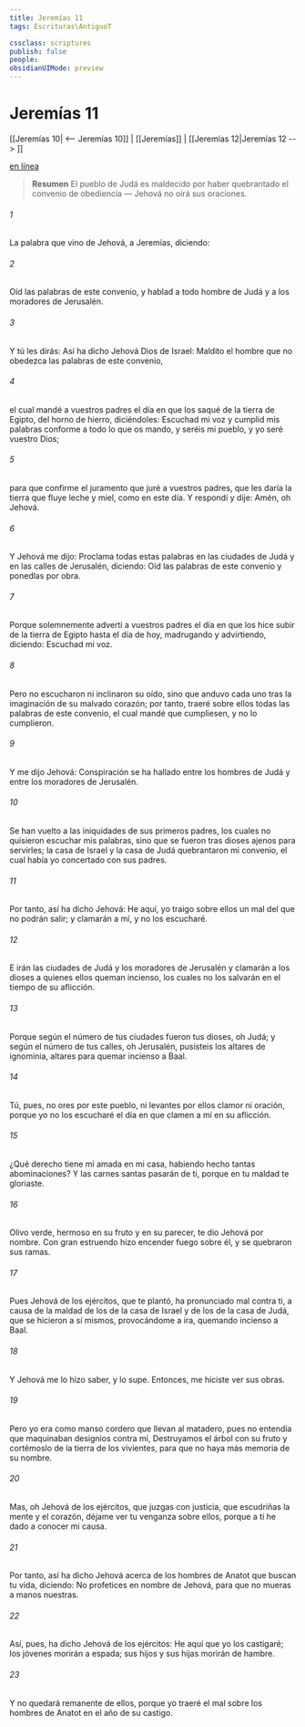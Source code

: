 ```yaml
---
title: Jeremías 11
tags: Escrituras\AntiguoT

cssclass: scriptures
publish: false
people:
obsidianUIMode: preview
---
```


# Jeremías 11
[[Jeremías 10| <-- Jeremías 10]] | [[Jeremías]] | [[Jeremías 12|Jeremías 12 --> ]]

[en línea](https://churchofjesuschrist.org/study/scriptures/ot/jer/11?lang=spa)

> __Resumen__
El pueblo de Judá es maldecido por haber quebrantado el convenio de obediencia — Jehová no oirá sus oraciones.

###### 1 
La palabra que vino de Jehová, a Jeremías, diciendo:

###### 2 
Oíd las palabras de este convenio, y hablad a todo hombre de Judá y a los moradores de Jerusalén.

###### 3 
Y tú les dirás: Así ha dicho Jehová Dios de Israel: Maldito el hombre que no obedezca las palabras de este convenio,

###### 4 
el cual mandé a vuestros padres el día en que los saqué de la tierra de Egipto, del horno de hierro, diciéndoles: Escuchad mi voz y cumplid mis palabras conforme a todo lo que os mando, y seréis mi pueblo, y yo seré vuestro Dios;

###### 5 
para que confirme el juramento que juré a vuestros padres, que les daría la tierra que fluye leche y miel, como en este día. Y respondí y dije: Amén, oh Jehová.

###### 6 
Y Jehová me dijo: Proclama todas estas palabras en las ciudades de Judá y en las calles de Jerusalén, diciendo: Oíd las palabras de este convenio y ponedlas por obra.

###### 7 
Porque solemnemente advertí a vuestros padres el día en que los hice subir de la tierra de Egipto hasta el día de hoy, madrugando y advirtiendo, diciendo: Escuchad mi voz.

###### 8 
Pero no escucharon ni inclinaron su oído, sino que anduvo cada uno tras la imaginación de su malvado corazón; por tanto, traeré sobre ellos todas las palabras de este convenio, el cual mandé que cumpliesen, y no lo cumplieron.

###### 9 
Y me dijo Jehová: Conspiración se ha hallado entre los hombres de Judá y entre los moradores de Jerusalén.

###### 10 
Se han vuelto a las iniquidades de sus primeros padres, los cuales no quisieron escuchar mis palabras, sino que se fueron tras dioses ajenos para servirles; la casa de Israel y la casa de Judá quebrantaron mi convenio, el cual había yo concertado con sus padres.

###### 11 
Por tanto, así ha dicho Jehová: He aquí, yo traigo sobre ellos un mal del que no podrán salir; y clamarán a mí, y no los escucharé.

###### 12 
E irán las ciudades de Judá y los moradores de Jerusalén y clamarán a los dioses a quienes ellos queman incienso, los cuales no los salvarán en el tiempo de su aflicción.

###### 13 
Porque según el número de tus ciudades fueron tus dioses, oh Judá; y según el número de tus calles, oh Jerusalén, pusisteis los altares de ignominia, altares para quemar incienso a Baal.

###### 14 
Tú, pues, no ores por este pueblo, ni levantes por ellos clamor ni oración, porque yo no los escucharé el día en que clamen a mí en su aflicción.

###### 15 
¿Qué derecho tiene mi amada en mi casa, habiendo hecho tantas abominaciones? Y las carnes santas pasarán de ti, porque en tu maldad te gloriaste.

###### 16 
Olivo verde, hermoso en su fruto y en su parecer, te dio Jehová por nombre. Con gran estruendo hizo encender fuego sobre él, y se quebraron sus ramas.

###### 17 
Pues Jehová de los ejércitos, que te plantó, ha pronunciado mal contra ti, a causa de la maldad de los de la casa de Israel y de los de la casa de Judá, que se hicieron a sí mismos, provocándome a ira, quemando incienso a Baal.

###### 18 
Y Jehová me lo hizo saber, y lo supe. Entonces, me hiciste ver sus obras.

###### 19 
Pero yo era como manso cordero que llevan al matadero, pues no entendía que maquinaban designios contra mí,  Destruyamos el árbol con su fruto y cortémoslo de la tierra de los vivientes, para que no haya más memoria de su nombre.

###### 20 
Mas, oh Jehová de los ejércitos, que juzgas con justicia, que escudriñas la mente y el corazón, déjame ver tu venganza sobre ellos, porque a ti he dado a conocer mi causa.

###### 21 
Por tanto, así ha dicho Jehová acerca de los hombres de Anatot que buscan tu vida, diciendo: No profetices en nombre de Jehová, para que no mueras a manos nuestras.

###### 22 
Así, pues, ha dicho Jehová de los ejércitos: He aquí que yo los castigaré; los jóvenes morirán a espada; sus hijos y sus hijas morirán de hambre.

###### 23 
Y no quedará remanente de ellos, porque yo traeré el mal sobre los hombres de Anatot en el año de su castigo.


